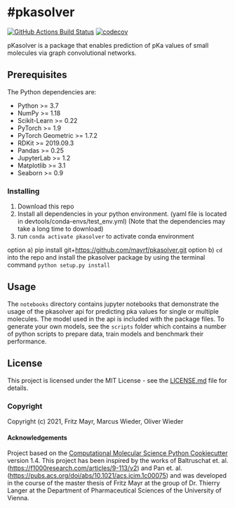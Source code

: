 #pkasolver
==============================
[//]: # (Badges)
[![GitHub Actions Build Status](https://github.com/MayrF/pkasolver/workflows/CI/badge.svg)](https://github.com/MayrF/pkasolver/actions?query=workflow%3ACI)
[![codecov](https://codecov.io/gh/MayrF/pkasolver/branch/master/graph/badge.svg)](https://codecov.io/gh/MayrF/pkasolver/branch/master)

pKasolver is a package that enables prediction of pKa values of small molecules via graph convolutional networks. 

## Prerequisites

The Python dependencies are:
* Python >= 3.7
* NumPy >= 1.18
* Scikit-Learn >= 0.22
* PyTorch >= 1.9
* PyTorch Geometric >= 1.7.2 
* RDKit >= 2019.09.3
* Pandas >= 0.25
* JupyterLab >= 1.2
* Matplotlib >= 3.1
* Seaborn >= 0.9

### Installing

1) Download this repo
2) Install all dependencies in your python environment. (yaml file is located in devtools/conda-envs/test_env.yml) (Note that the dependencies may take a long time to download)
3) run `conda activate pkasolver` to activate conda environment

option a) pip install git+https://github.com/mayrf/pkasolver.git
option b) `cd` into the repo and install the pkasolver package by using the terminal command `python setup.py install`

## Usage

The `notebooks` directory contains jupyter notebooks that demonstrate the usage of the pkasolver api for predicting pka values for single or multiple molecules. The model used in the api is included with the package files.
To generate your own models, see the `scripts` folder which contains a number of python scripts to prepare data, train models and benchmark their performance.

## License

This project is licensed under the MIT License - see the [LICENSE.md](LICENSE.md) file for details.

### Copyright

Copyright (c) 2021, Fritz Mayr, Marcus Wieder, Oliver Wieder


#### Acknowledgements
 
Project based on the 
[Computational Molecular Science Python Cookiecutter](https://github.com/molssi/cookiecutter-cms) version 1.4.
This project has been inspired by the works of Baltruschat et. al. (https://f1000research.com/articles/9-113/v2) and Pan et. al. (https://pubs.acs.org/doi/abs/10.1021/acs.jcim.1c00075) and was developed in the course of the master thesis of Fritz Mayr at the group of Dr. Thierry Langer at the Department of Pharmaceutical Sciences of the University of Vienna.

